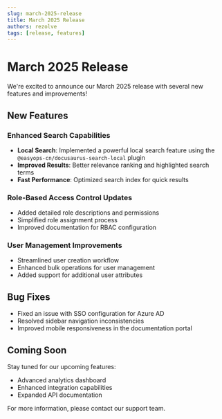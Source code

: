 ```yaml
---
slug: march-2025-release
title: March 2025 Release
authors: rezolve
tags: [release, features]
---
```


# March 2025 Release

We're excited to announce our March 2025 release with several new features and improvements!

<!-- truncate -->

## New Features

### Enhanced Search Capabilities
- **Local Search**: Implemented a powerful local search feature using the `@easyops-cn/docusaurus-search-local` plugin
- **Improved Results**: Better relevance ranking and highlighted search terms
- **Fast Performance**: Optimized search index for quick results

### Role-Based Access Control Updates
- Added detailed role descriptions and permissions
- Simplified role assignment process
- Improved documentation for RBAC configuration

### User Management Improvements
- Streamlined user creation workflow
- Enhanced bulk operations for user management
- Added support for additional user attributes

## Bug Fixes

- Fixed an issue with SSO configuration for Azure AD
- Resolved sidebar navigation inconsistencies
- Improved mobile responsiveness in the documentation portal

## Coming Soon

Stay tuned for our upcoming features:
- Advanced analytics dashboard
- Enhanced integration capabilities
- Expanded API documentation

For more information, please contact our support team.
